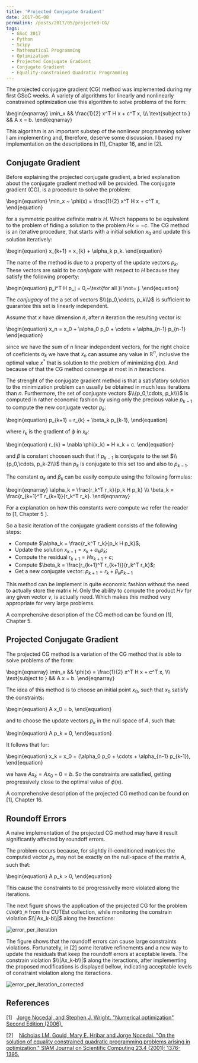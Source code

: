 ```yaml
---
title: 'Projected Conjugate Gradient'
date: 2017-06-08
permalink: /posts/2017/05/projected-CG/
tags:
  - GSoC 2017
  - Python
  - Scipy
  - Mathematical Programming
  - Optimization
  - Projected Conjugate Gradient
  - Conjugate Gradient
  - Equality-constrained Quadratic Programming
---
```


The projected conjugate gradient (CG) method was implemented during my first
GSoC weeks. A variety of algorithms for linearly and nonlinearly constrained
optimization use this algorithm to solve problems of the form:

\begin{eqnarray}
  \min_x && \frac{1}{2} x^T H x + c^T x, \\\\\\
   \text{subject to } && A x = b.
\end{eqnarray}

This algorithm is an important substep of the nonlinear programming solver
I am implementing and, therefore, deserve some discussion. I based
my implementation on the descriptions in \[1\], Chapter 16,
and in \[2\].

Conjugate Gradient
------------------

Before explaining the projected conjugate gradient, a bried explanation about
the conjugate gradient method will be provided. The conjugate gradient (CG), is a
procedure to solve the problem:

\begin{equation}
  \min_x ~ \phi(x) = \frac{1}{2} x^T H x + c^T x,
\end{equation}

for a symmetric positive definite matrix $H$. Which happens to be equivalent to the problem
of fiding a solution to the problem $H x = -c$. The CG method is an iterative procedure,
that starts with a initial solution $x_0$ and update this solution iteratively:

\begin{equation}
  x_{k+1} = x_{k} + \alpha_k p_k.
\end{equation}

The name of the method is due to a property of the update vectors $p_k$. These vectors
are said to be *conjugate* with respect to $H$ because they satisfy the following
property:

\begin{equation}
  p_i^T H p_j = 0,~\text{for all }i \not= j.
\end{equation}

The *conjugacy* of the a set of vectors $\\{p_0,\cdots, p_k\\}$ is sufficient
to guarantee this set is linearly independent.

Assume that $x$ have dimension $n$, after $n$ iteration the resulting vector is:

\begin{equation}
  x_n = x_0 + \alpha_0 p_0 + \cdots + \alpha_{n-1} p_{n-1} 
\end{equation}

since we have the sum of $n$ linear independent vectors, for the
right choice of coeficients $\alpha_k$ we have that $x_n$ can assume
any value in $\mathbb{R}^n$, inclusive the optimal value $x^*$ that
is solution to the problem of minimizing $\phi(x)$. And because
of that the CG method converge at most in $n$ iteractions.

The strenght of the conjugate gradient method is that
a satisfatory solution to the minimization problem
can usually be obtained in much less iterations than $n$.
Furthermore, the set of conjugate vectors $\\{p_0,\cdots, p_k\\}$
is computed in rather economic fashion by using only the precious
value $p_{k-1}$ to compute the new conjugate vector $p_k$:

\begin{equation}
  p_{k+1} = r_{k} + \beta_k p_{k-1},
\end{equation}

where $r_k$ is the gradient of $\phi$ in $x_k$:

\begin{equation}
  r_{k} = \nabla \phi(x_k) = H x_k + c.
\end{equation}

and $\beta$ is constant choosen such that if $p_{k-1}$
is conjugate to the set $\\{p_0,\cdots, p_k-2\\}$
than  $p_{k}$ is conjugate to this set too and also to $p_{k-1}$.

The constant $\alpha_k$ and $\beta_k$ can be easily compute using the following
formulas:

\begin{eqnarray}
	\alpha_k = \frac{r_k^T r_k}{p_k H p_k} \\\\\\
    \beta_k = \frac{r_{k+1}^T r_{k+1}}{r_k^T r_k}.
\end{eqnarray}

For a explanation on how this constants were compute we refer the
reader to \[1, Chapter 5 \].

So a basic iteration of the conjugate gradient consists of the following steps:
- Compute $\alpha_k = \frac{r_k^T r_k}{p_k H p_k}$;
- Update the solution $x_{k+1} = x_{k} + \alpha_k p_k$;
- Compute the residual $r_{k+1} = H x_{k+1} + c$;
- Compute $\beta_k = \frac{r_{k+1}^T r_{k+1}}{r_k^T r_k}$;
- Get a new conjugate vector: $p_{k+1} = r_{k} + \beta_k p_{k-1}$

This method can be implement in quite economic fashion without the need to
actually store the matrix $H$. Only the ability to compute the product
$H v$ for any given vector $v$, is actually need. Which makes this method very
appropriate for very large problems.

A comprehensive description of the CG method can be found on \[1\], Chapter 5.

Projected Conjugate Gradient
----------------------------

The projected CG method is a variation of the CG method that is 
able to solve problems of the form:

\begin{eqnarray}
  \min_x && \phi(x) =  \frac{1}{2} x^T H x + c^T x, \\\\\\
   \text{subject to } && A x = b.
\end{eqnarray}

The idea of this method is to choose an initial point $x_0$,
such that $x_0$ satisfy the constraints:

\begin{equation}
  A x_0 = b,
\end{equation}

and to choose the update vectors $p_k$ in the null space of 
$A$, such that:

\begin{equation}
  A p_k = 0,
\end{equation}

It follows that for:

\begin{equation}
  x_k = x_0 + (\alpha_0 p_0 + \cdots + \alpha_{n-1} p_{k-1}),
\end{equation}

we have $A x_k = A x_0 + 0 = b$. So the constraints are satisfied,
getting progressively close to the optimal value of $\phi(x)$.

A comprehensive description of the projected CG method can be
found on \[1\], Chapter 16.

Roundoff Errors
---------------

A naive implementation of the projected CG method may have
it result significantly affected by roundoff errors.

The problem occurs because, for slightly ill-conditioned matrices
the computed vector $p_k$ may not be exactly on the null-space
of the matrix $A$, such that:

\begin{equation}
  A p_k > 0,
\end{equation}

This cause the constraints to be  progressivelly more violated
along the iterations.

The next figure shows the application of the projected CG 
for the problem ``CVXQP3_M`` from the CUTEst collection,
while monitoring the constrain violation $\\|Ax_k-b\\|$
along the iteractions:

![error_per_iteration](https://antonior92.github.io/files/error_per_iteration.png)

The figure shows that the roundoff errors can cause
large constraints violations. Fortunatelly,
in \[2\] some iterative refinements and a new way
to update the residuals that keep the roundoff
errors at aceptable levels. The constrain violation 
$\\|Ax_k-b\\|$ along the iteractions, after implementing
the proposed modifications is displayed bellow, 
indicating acceptable levels of constraint violation
along the iteractions.

![error_per_iteration_corrected](https://antonior92.github.io/files/error_per_iteration_corrected.png)


References
----------
\[1\]&nbsp;&nbsp;&nbsp;[Jorge Nocedal, and Stephen J. Wright. "Numerical optimization"
Second Edition (2006).][1]

\[2\]&nbsp;&nbsp;&nbsp; [Nicholas I.M. Gould, Mary E. Hribar and Jorge Nocedal.
"On the solution of equality constrained quadratic programming problems arising
in optimization." SIAM Journal on Scientific Computing 23.4 (2001): 1376-1395.][2]

[1]: http://www.bioinfo.org.cn/~wangchao/maa/Numerical_Optimization.pdf
[2]: https://pdfs.semanticscholar.org/d959/8c935921efb5c4459fd6c55cf501cd578b45.pdf
